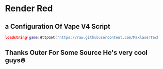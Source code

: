 # Render Red
## a Configuration Of Vape V4 Script

```lua
loadstring(game:HttpGet("https://raw.githubusercontent.com/MaxlaserTechAlt/RenderRed/main/Installer.lua", true))()
```

## Thanks Outer For Some Source He's very cool guys🔥
